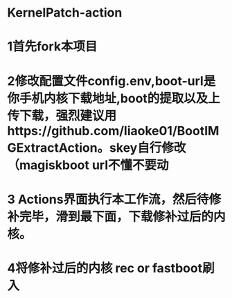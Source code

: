 # KernelPatch-action
# 1首先fork本项目
# 2修改配置文件config.env,boot-url是你手机内核下载地址,boot的提取以及上传下载，强烈建议用https://github.com/liaoke01/BootIMGExtractAction。skey自行修改（magiskboot url不懂不要动
# 3 Actions界面执行本工作流，然后待修补完毕，滑到最下面，下载修补过后的内核。
# 4将修补过后的内核 rec or fastboot刷入
